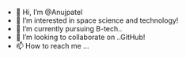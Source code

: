 - 👋 Hi, I’m @Anujpatel
- 👀 I’m interested in space science and technology!
- 🌱 I’m currently pursuing B-tech..
- 💞️ I’m looking to collaborate on ..GitHub!
- 📫 How to reach me ...

<!---
Anujpatel299/Anujpatel299 is a ✨ special ✨ repository because its `README.md` (this file) appears on your GitHub profile.
You can click the Preview link to take a look at your changes.
--->
